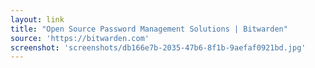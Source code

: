 ```yaml
---
layout: link
title: "Open Source Password Management Solutions | Bitwarden"
source: 'https://bitwarden.com'
screenshot: 'screenshots/db166e7b-2035-47b6-8f1b-9aefaf0921bd.jpg'
---
```



